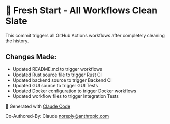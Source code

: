 # 🚀 Fresh Start - All Workflows Clean Slate

This commit triggers all GitHub Actions workflows after completely cleaning the history.

## Changes Made:
- Updated README.md to trigger workflows
- Updated Rust source file to trigger Rust CI
- Updated backend source to trigger Backend CI  
- Updated GUI source to trigger GUI Tests
- Updated Docker configuration to trigger Docker workflows
- Updated workflow files to trigger Integration Tests

🤖 Generated with [Claude Code](https://claude.com/claude-code)

Co-Authored-By: Claude <noreply@anthropic.com>
